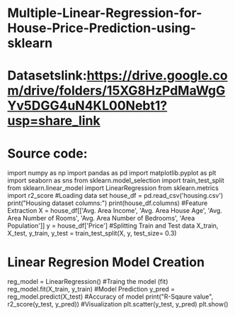 # Multiple-Linear-Regression-for-House-Price-Prediction-using-sklearn
# Datasetslink:https://drive.google.com/drive/folders/15XG8HzPdMaWgGYv5DGG4uN4KL00Nebt1?usp=share_link
# Source code:
import numpy as np 
import pandas as pd
import matplotlib.pyplot as plt 
import seaborn as sns
from sklearn.model_selection import train_test_split 
from sklearn.linear_model import LinearRegression 
from sklearn.metrics import r2_score
#Loading data set
house_df = pd.read_csv('housing.csv') 
print("Housing dataset columns:") 
print(house_df.columns)
#Feature Extraction
X = house_df[['Avg. Area Income', 'Avg. Area House Age', 'Avg. Area 
Number of Rooms',
'Avg. Area Number of Bedrooms', 'Area Population']] 
y = house_df['Price']
#Splitting Train and Test data
X_train, X_test, y_train, y_test = train_test_split(X, y, test_size= 
0.3)
# Linear Regresion Model Creation 
reg_model = LinearRegression()
#Traing the model (fit) 
reg_model.fit(X_train, y_train)
#Model Prediction
y_pred = reg_model.predict(X_test)
#Accuracy of model
print("R-Sqaure value", r2_score(y_test, y_pred))
#Visualization 
plt.scatter(y_test, y_pred) 
plt.show()
